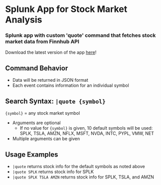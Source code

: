 # Splunk App for Stock Market Analysis
### Splunk app with custom 'quote' command that fetches stock market data from Finnhub API
Download the latest version of the app [here](https://github.com/sidward35/splunk-stocks-analysis/releases/download/v0.5.1/splunk-stocks-analysis.spl)!

## Command Behavior
- Data will be returned in JSON format
- Each event contains information for an individual symbol

## Search Syntax: `|quote {symbol}`
`{symbol}` = any stock market symbol 
- Arguments are optional
  - If no value for `{symbol}` is given, 10 default symbols will be used: SPLK, TSLA, AMZN, NFLX, MSFT, NVDA, INTC, PYPL, VMW, NET
- Multiple arguments can be given

## Usage Examples
- `|quote` returns stock info for the default symbols as noted above
- `|quote SPLK` returns stock info for SPLK
- `|quote SPLK TSLA AMZN` returns stock info for SPLK, TSLA, and AMZN
